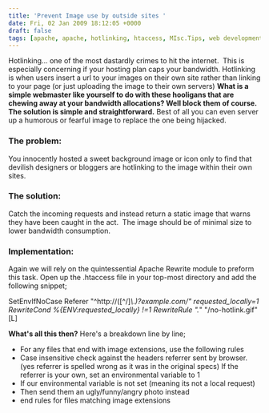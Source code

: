 ```yaml
---
title: 'Prevent Image use by outside sites '
date: Fri, 02 Jan 2009 18:12:05 +0000
draft: false
tags: [apache, apache, hotlinking, htaccess, MIsc.Tips, web development]
---
```


Hotlinking... one of the most dastardly crimes to hit the internet.  This is especially concerning if your hosting plan caps your bandwidth. Hotlinking is when users insert a url to your images on their own site rather than linking to your page (or just uploading the image to their own servers) **What is a simple webmaster like yourself to do with these hooligans that are chewing away at your bandwidth allocations? Well block them of course.  The solution is simple and straightforward.** Best of all you can even server up a humorous or fearful image to replace the one being hijacked.

### The problem:

You innocently hosted a sweet background image or icon only to find that devilish designers or bloggers are hotlinking to the image within their own sites.

### The solution:

Catch the incoming requests and instead return a static image that warns they have been caught in the act.  The image should be of minimal size to lower bandwidth consumption.

### Implementation:

Again we will rely on the quintessential Apache Rewrite module to preform this task. Open up the .htaccess file in your top-most directory and add the following snippet;

 SetEnvIfNoCase Referer "^http://(\[^/\]*\\.)?example.com/" requested_locally=1
RewriteCond %{ENV:requested_locally} !=1
RewriteRule ".*" "/no-hotlink.gif" \[L\] 

**What's all this then?** Here's a breakdown line by line;

*   For any files that end with image extensions, use the following rules
*   Case insensitive check against the headers referrer sent by browser. (yes referrer is spelled wrong as it was in the original specs) If the referrer is your own, set an environmental variable to 1
*   If our environmental variable is not set (meaning its not a local request)
*   Then send them an ugly/funny/angry photo instead
*   end rules for files matching image extensions